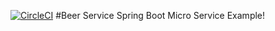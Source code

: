 [![CircleCI](https://circleci.com/gh/kartik15nov/Beer-Service.svg?style=svg)](https://circleci.com/gh/kartik15nov/Beer-Service)
#Beer Service
Spring Boot Micro  Service Example!